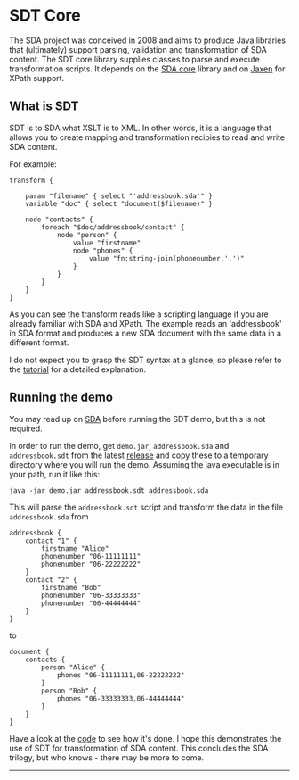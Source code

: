 # SDT Core

The SDA project was conceived in 2008 and aims to produce Java libraries that (ultimately) support parsing, validation and transformation of SDA content. The SDT core library supplies classes to parse and execute transformation scripts. It depends on the [SDA core](https://github.com/hclbaur/sda-core) library and on [Jaxen](http://www.cafeconleche.org/jaxen) for XPath support.

## What is SDT

SDT is to SDA what XSLT is to XML. In other words, it is a language that allows you to create mapping and transformation recipies to read and write SDA content.

For example:

	transform {

		param "filename" { select "'addressbook.sda'" }
		variable "doc" { select "document($filename)" }

		node "contacts" {
			foreach "$doc/addressbook/contact" {
				node "person" { 
					value "firstname"
					node "phones" {
						value "fn:string-join(phonenumber,',')"
					}
				}
			}
		}
	}

As you can see the transform reads like a scripting language if you are already familiar with SDA and XPath. The example reads an 'addressbook' in SDA format and produces a new SDA document with the same data in a different format. 

I do not expect you to grasp the SDT syntax at a glance, so please refer to the [tutorial](docs/TUTORIAL.md) for a detailed explanation.

## Running the demo

You may read up on [SDA](https://github.com/hclbaur/sda-core#what-is-sda) before running the SDT demo, but this is not required.

In order to run the demo, get `demo.jar`, `addressbook.sda` and `addressbook.sdt` from the latest [release](https://github.com/hclbaur/sdt-core/releases/latest) and copy these to a temporary directory where you will run the demo. Assuming the java executable is in your path, run it like this:

	java -jar demo.jar addressbook.sdt addressbook.sda
	
This will parse the `addressbook.sdt` script and transform the data in the file `addressbook.sda` from

	addressbook {
		contact "1" {
			firstname "Alice"
			phonenumber "06-11111111"
			phonenumber "06-22222222"
		}
		contact "2" {
			firstname "Bob"
			phonenumber "06-33333333"
			phonenumber "06-44444444"
		}
	}

to

	document {
		contacts {
			person "Alice" {
				phones "06-11111111,06-22222222"
			}
			person "Bob" {
				phones "06-33333333,06-44444444"
			}
		}
	}

Have a look at the [code](src/main/java/demo.java) to see how it's done. I hope this demonstrates the use of SDT for transformation of SDA content. This concludes the SDA trilogy, but who knows - there may be more to come. 

----
